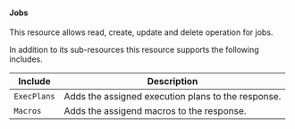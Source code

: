#### Jobs

This resource allows read, create, update and delete operation for jobs.

In addition to its sub-resources this resource supports the following includes.

|Include|Description|
|-|-|
|```ExecPlans```|Adds the assigned execution plans to the response.|
|```Macros```|Adds the assigend macros to the response.|